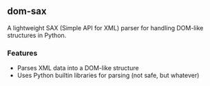 ## dom-sax

A lightweight SAX (Simple API for XML) parser for handling DOM-like structures in Python.

### Features
- Parses XML data into a DOM-like structure
- Uses Python builtin libraries for parsing (not safe, but whatever)
